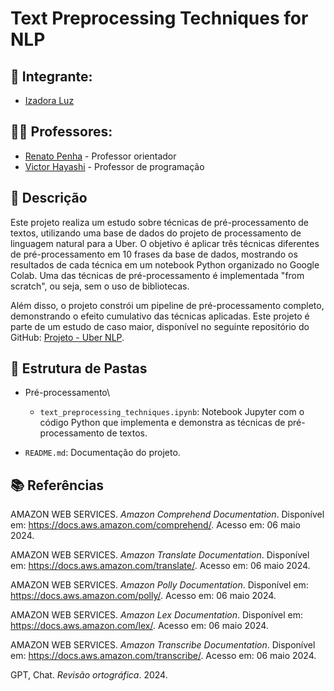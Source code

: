 # Text Preprocessing Techniques for NLP

## 👤 **Integrante:**

- [Izadora Luz](https://www.linkedin.com/in/izadoraluz-rsn/)

## 👨‍🏫 **Professores:**

- [Renato Penha](https://www.linkedin.com/in/renato-penha/) - Professor orientador
- [Victor Hayashi](https://www.linkedin.com/in/vthayashi/) - Professor de programação

## **📝 Descrição**

Este projeto realiza um estudo sobre técnicas de pré-processamento de textos, utilizando uma base de dados do projeto de processamento de linguagem natural para a Uber. O objetivo é aplicar três técnicas diferentes de pré-processamento em 10 frases da base de dados, mostrando os resultados de cada técnica em um notebook Python organizado no Google Colab. Uma das técnicas de pré-processamento é implementada "from scratch", ou seja, sem o uso de bibliotecas. 

Além disso, o projeto constrói um pipeline de pré-processamento completo, demonstrando o efeito cumulativo das técnicas aplicadas. Este projeto é parte de um estudo de caso maior, disponível no seguinte repositório do GitHub: [Projeto - Uber NLP](https://github.com/2024M6T4-Inteli/Projeto3).

## **📁 Estrutura de Pastas**

- Pré-processamento\
    
    - `text_preprocessing_techniques.ipynb`: Notebook Jupyter com o código Python que implementa e demonstra as técnicas de pré-processamento de textos.
    
- `README.md`: Documentação do projeto.

## 📚 **Referências**

AMAZON WEB SERVICES. *Amazon Comprehend Documentation*. Disponível em: <https://docs.aws.amazon.com/comprehend/>. Acesso em: 06 maio 2024.

AMAZON WEB SERVICES. *Amazon Translate Documentation*. Disponível em: <https://docs.aws.amazon.com/translate/>. Acesso em: 06 maio 2024.

AMAZON WEB SERVICES. *Amazon Polly Documentation*. Disponível em: <https://docs.aws.amazon.com/polly/>. Acesso em: 06 maio 2024.

AMAZON WEB SERVICES. *Amazon Lex Documentation*. Disponível em: <https://docs.aws.amazon.com/lex/>. Acesso em: 06 maio 2024.

AMAZON WEB SERVICES. *Amazon Transcribe Documentation*. Disponível em: <https://docs.aws.amazon.com/transcribe/>. Acesso em: 06 maio 2024.

GPT, Chat. *Revisão ortográfica*. 2024.